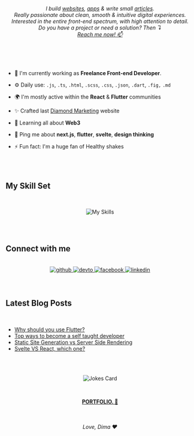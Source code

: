 
<div align="center">
<h6>
I build <a href="https://dimaodin.com/work">websites</a>,
<a href="https://dimaodin.com/work">apps</a> &
write small <a href="https://dimaodin.com/blog">articles</a>.
<br>
Really passionate about clean, smooth & intuitive digital experiences.
<br>
Interested in the entire front-end spectrum, with high attention to detail.
<br>
Do you have a project or need a solution? Then ↴<br><a href="mailto:hey@dimaodin.com?subject=I%20wanted%20to%20discuss%20a%20new%20project.&body=Hi!%20My%20name%20is%20_%2C%20and%20i%20want%20a%20brand%20new%20web%20experience!%20%F0%9F%8E%89">Reach me now! 📫</a>
</h6>
</div> 

<br/>
<br/>

- 🏢 I'm currently working as **Freelance Front-end Developer**.  
  

- ⚙️ Daily use: `.js`, `.ts`, `.html`, `.scss`, `.css`, `.json`, `.dart`, `.fig,` `.md`
  

- 🌍 I'm mostly active within the **React** & **Flutter** communities  
  

- ✨ Crafted last [Diamond Marketing](https://www.diamondmarketing.io/) website  
  

- 🌱 Learning all about **Web3**  
  

- 💬 Ping me about **next.js**, **flutter**, **svelte**, **design thinking**
  

- ⚡️ Fun fact: I'm a huge fan of Healthy shakes  
  

<br/>  
<br/>

## My Skill Set  
<div align="center">  
<br/>

![My Skills](https://skillicons.dev/icons?i=html,css,tailwind,sass,styledcomponents,js,ts,react,redux,next,nodejs,express,dart,flutter,graphql,git,mongodb,firebase,appwrite,vscode,figma,&perline=7)

</div>  

<br/>  
<br/>

## Connect with me  
<br/>
<div align="center">

<a href="https://github.com/dimaodin" target="_blank">
<img src=https://img.shields.io/badge/github-%2324292e.svg?&style=for-the-badge&logo=github&logoColor=white alt=github style="margin-bottom: 5px;" />
</a>
<a href="https://dev.to/dimaodin" target="_blank">
<img src=https://img.shields.io/badge/dev.to-%2308090A.svg?&style=for-the-badge&logo=dev.to&logoColor=white alt=devto style="margin-bottom: 5px;" />
</a>
<a href="https://www.facebook.com/dima.odintsov" target="_blank">
<img src=https://img.shields.io/badge/facebook-%232E87FB.svg?&style=for-the-badge&logo=facebook&logoColor=white alt=facebook style="margin-bottom: 5px;" />
</a>
<a href="https://linkedin.com/in/dimaodin" target="_blank">
<img src=https://img.shields.io/badge/linkedin-%231E77B5.svg?&style=for-the-badge&logo=linkedin&logoColor=white alt=linkedin style="margin-bottom: 5px;" />
</a>  
</div>  
  

<br/>  
<br/>

## Latest Blog Posts 
<br/>

- [Why should you use Flutter?](https://dev.to/dimaodin/why-should-you-use-flutter-4510)
- [Top ways to become a self taught developer](https://dev.to/dimaodin/top-ways-to-become-a-self-taught-developer-4e2l) 
- [Static Site Generation vs Server Side Rendering](https://dev.to/dimaodin/static-site-generation-vs-server-side-rendering-36j)  
- [Svelte VS React, which one?](https://dev.to/dimaodin/svelte-vs-react-which-one-5gif) 


<div align="center">

<br/>  
<br/>  

![Jokes Card](https://readme-jokes.vercel.app/api?hideBorder&theme=synthwave)

<br/>

**[PORTFOLIO. 🎉](https://dimaodin.com/)**

<br/> 

<h6>Love, Dima ❤️</h6>

</div>

<br/>  
<br/> 

